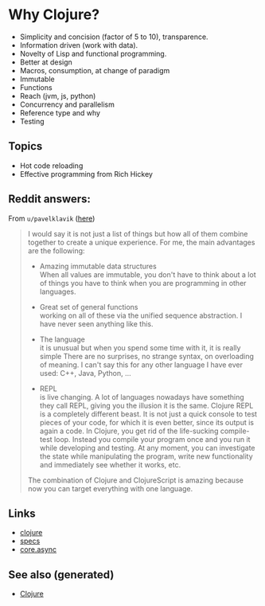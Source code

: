 # Why Clojure?

  - Simplicity and concision (factor of 5 to 10), transparence.
  - Information driven (work with data).
  - Novelty of Lisp and functional programming.
  - Better at design
  - Macros, consumption, at change of paradigm
  - Immutable
  - Functions
  - Reach (jvm, js, python)
  - Concurrency and parallelism
  - Reference type and why
  - Testing

## Topics

  - Hot code reloading
  - Effective programming from Rich Hickey

## Reddit answers:

From `u/pavelklavik`
([here](https://www.reddit.com/r/Clojure/comments/gdm9ry/new_clojurians_ask_anything/))

> I would say it is not just a list of things but how all of them
> combine together to create a unique experience. For me, the main
> advantages are the following:
> 
>   - Amazing immutable data structures  
>     When all values are immutable, you don't have to think about a lot
>     of things you have to think when you are programming in other
>     languages.
> 
>   - Great set of general functions  
>     working on all of these via the unified sequence abstraction. I
>     have never seen anything like this.
> 
>   - The language  
>     it is unusual but when you spend some time with it, it is really
>     simple There are no surprises, no strange syntax, on overloading
>     of meaning. I can't say this for any other language I have ever
>     used: C++, Java, Python, …
> 
>   - REPL  
>     is live changing. A lot of languages nowadays have something they
>     call REPL, giving you the illusion it is the same. Clojure REPL is
>     a completely different beast. It is not just a quick console to
>     test pieces of your code, for which it is even better, since its
>     output is again a code. In Clojure, you get rid of the
>     life-sucking compile-test loop. Instead you compile your program
>     once and you run it while developing and testing. At any moment,
>     you can investigate the state while manipulating the program,
>     write new functionality and immediately see whether it works, etc.
> 
> The combination of Clojure and ClojureScript is amazing because now
> you can target everything with one language.

## Links

  - [clojure](./../decks/clojure.md)
  - [specs](./20200430235013-specs.md)
  - [core.async](./20200430160432-clojure_for_the_brave_and_the_true.md)

## See also (generated)

  - [Clojure](./../decks/clojure.md)

